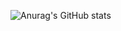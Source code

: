 
![Anurag's GitHub stats](https://github-readme-stats.vercel.app/api?username=jacobehouax&show_icons=true&theme=cobalt)

